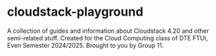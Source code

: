 # cloudstack-playground
A collection of guides and information about Cloudstack 4.20 and other semi-related stuff. Created for the Cloud Computing class of DTE FTUI, Even Semester 2024/2025. Brought to you by Group 11.
